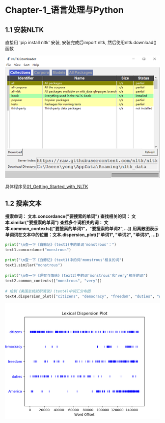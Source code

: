 # Chapter-1_语言处理与Python

## 1.1 安装NLTK

直接用 'pip install nltk' 安装, 安装完成后import nltk, 然后使用nltk.download() 函数

![nltk.download](../pictures/02.png)

具体程序见[01_Getting_Started_with_NLTK](./01_Getting_Started_with_NLTK)



## 1.2 搜索文本

**搜索单词： 文本.concordance("要搜索的单词")**
**查找相关的词： 文本.similar("要搜索的单词")**
**查找多个词相关的词： 文本.common_contexts(["要搜索的单词1"，"要搜索的单词2",...])**
**用离散图表示单词词在文本中的位置：文本.dispersion_plot(["单词1", "单词2", "单词3", ...])**

```python
print("\n查一下《白鲸记》(text1)中的单词'monstrous'：")
text1.concordance("monstrous")

print("\n查一下《白鲸记》(text1)中的词'monstrous'相关的词")
text1.similar("monstrous")

print("\n查一下《理智与情感》(text2)中的词'monstrous'和'very'相关的词")
text2.common_contexts(["monstrous", "very"])

# 绘制《美国总统就职演说》(text4)中词汇分布图
text4.dispersion_plot(["citizens", "democracy", "freedom", "duties", "America"])
```
![美国总统就职演说词汇分布图](../pictures/03美国总统就职演说词汇分布图.png)


